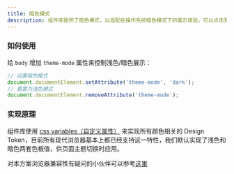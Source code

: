 ```yaml
---
title: 暗色模式
description: 组件库提供了暗色模式，以适配在操作系统暗色模式下的展示体验，可以点击官网右上角开关切换整体浅色与暗色模式体验。
---
```


### 如何使用
给 `body` 增加 `theme-mode` 属性来控制浅色/暗色展示：

``` javascript
// 设置暗色模式
document.documentElement.setAttribute('theme-mode', 'dark');
// 重置为浅色模式
document.documentElement.removeAttribute('theme-mode');
```

### 实现原理
组件库使用 [css variables（自定义属性）](https://developer.mozilla.org/zh-CN/docs/Web/CSS/Using_CSS_custom_properties) 来实现所有颜色相关的 Design Token，目前所有现代浏览器基本上都已经支持这一特性，我们默认实现了浅色和暗色两套色板值，供页面主题切换时应用。

对本方案浏览器兼容性有疑问的小伙伴可以参考[这里](https://caniuse.com/css-variables)